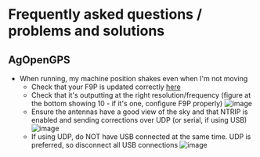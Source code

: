 # Frequently asked questions / problems and solutions

## AgOpenGPS

* When running, my machine position shakes even when I'm not moving
  * Check that your F9P is updated correctly [here](https://github.com/farmerbriantee/AgOpenGPS\_Boards/wiki/configuring-the-zed-f9p)
  * Check that it's outputting at the right resolution/frequency (figure at the bottom showing 10 - if it's one, configure F9P properly) ![image](https://user-images.githubusercontent.com/9885921/229077593-1c1dd81e-ee2b-47f2-b111-a0b4d408b82e.png)
  * Ensure the antennas have a good view of the sky and that NTRIP is enabled and sending corrections over UDP (or serial, if using USB) ![image](https://user-images.githubusercontent.com/9885921/229078300-0fee1200-c3d6-45b3-8e89-b39428ea637f.png)
  * If using UDP, do NOT have USB connected at the same time. UDP is preferred, so disconnect all USB connections ![image](https://user-images.githubusercontent.com/9885921/229078483-6ac621df-e2bd-4975-b028-4f7299803ed9.png)
